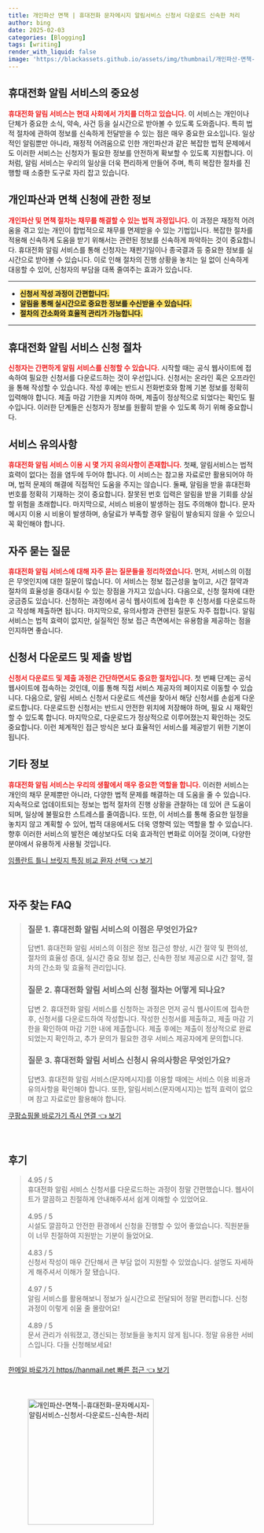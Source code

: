 ```yaml
---
title: 개인파산 면책 | 휴대전화 문자메시지 알림서비스 신청서 다운로드 신속한 처리
author: bing
date: 2025-02-03
categories: [Blogging]
tags: [writing]
render_with_liquid: false
image: 'https://blackassets.github.io/assets/img/thumbnail/개인파산-면책-|-휴대전화-문자메시지-알림서비스-신청서-다운로드-신속한-처리.webp'
---
```



<h2 id='휴대전화_알림_서비스의_중요성'>휴대전화 알림 서비스의 중요성</h2>

<p><b><span style="color: #ee2323;">휴대전화 알림 서비스는 현대 사회에서 가치를 더하고 있습니다.</span></b> 이 서비스는 개인이나 단체가 중요한 소식, 약속, 사건 등을 실시간으로 받아볼 수 있도록 도와줍니다. 특히 법적 절차에 관하여 정보를 신속하게 전달받을 수 있는 점은 매우 중요한 요소입니다. 일상적인 알림뿐만 아니라, 재정적 어려움으로 인한 개인파산과 같은 복잡한 법적 문제에서도 이러한 서비스는 신청자가 필요한 정보를 안전하게 확보할 수 있도록 지원합니다. 이처럼, 알림 서비스는 우리의 일상을 더욱 편리하게 만들어 주며, 특히 복잡한 절차를 진행할 때 소중한 도구로 자리 잡고 있습니다.</p>

<h2 id='개인파산과_면책_신청에_관한_정보'>개인파산과 면책 신청에 관한 정보</h2>

<p><b><span style="color: #ee2323;">개인파산 및 면책 절차는 채무를 해결할 수 있는 법적 과정입니다.</span></b> 이 과정은 재정적 어려움을 겪고 있는 개인이 합법적으로 채무를 면제받을 수 있는 기법입니다. 복잡한 절차를 적용해 신속하게 도움을 받기 위해서는 관련된 정보를 신속하게 파악하는 것이 중요합니다. 휴대전화 알림 서비스를 통해 신청자는 재판기일이나 종국결과 등 중요한 정보를 실시간으로 받아볼 수 있습니다. 이로 인해 절차의 진행 상황을 놓치는 일 없이 신속하게 대응할 수 있어, 신청자의 부담을 대폭 줄여주는 효과가 있습니다.</p>

<hr />

<ul>
    <li><b><span style="background-color: #ffe066;">신청서 작성 과정이 간편합니다.</span></b></li>
    <li><b><span style="background-color: #ffe066;">알림을 통해 실시간으로 중요한 정보를 수신받을 수 있습니다.</span></b></li>
    <li><b><span style="background-color: #ffe066;">절차의 간소화와 효율적 관리가 가능합니다.</span></b></li>
</ul>

<hr />

<h2 id='휴대전화_알림_서비스_신청_절차'>휴대전화 알림 서비스 신청 절차</h2>

<p><b><span style="color: #ee2323;">신청자는 간편하게 알림 서비스를 신청할 수 있습니다.</span></b> 시작할 때는 공식 웹사이트에 접속하여 필요한 신청서를 다운로드하는 것이 우선입니다. 신청서는 온라인 혹은 오프라인을 통해 작성할 수 있습니다. 작성 후에는 반드시 전화번호와 함께 기본 정보를 정확히 입력해야 합니다. 제출 마감 기한을 지켜야 하며, 제출이 정상적으로 되었다는 확인도 필수입니다. 이러한 단계들은 신청자가 정보를 원활히 받을 수 있도록 하기 위해 중요합니다.</p>

<h2 id='서비스_유의사항'>서비스 유의사항</h2>

<p><b><span style="color: #ee2323;">휴대전화 알림 서비스 이용 시 몇 가지 유의사항이 존재합니다.</span></b> 첫째, 알림서비스는 법적 효력이 없다는 점을 염두에 두어야 합니다. 이 서비스는 참고용 자료로만 활용되어야 하며, 법적 문제의 해결에 직접적인 도움을 주지는 않습니다. 둘째, 알림을 받을 휴대전화 번호를 정확히 기재하는 것이 중요합니다. 잘못된 번호 입력은 알림을 받을 기회를 상실할 위험을 초래합니다. 마지막으로, 서비스 비용이 발생하는 점도 주의해야 합니다. 문자메시지 이용 시 비용이 발생하며, 송달료가 부족할 경우 알림이 발송되지 않을 수 있으니 꼭 확인해야 합니다.</p>

<h2 id='자주_묻는_질문'>자주 묻는 질문</h2>

<p><b><span style="color: #ee2323;">휴대전화 알림 서비스에 대해 자주 묻는 질문들을 정리하였습니다.</span></b> 먼저, 서비스의 이점은 무엇인지에 대한 질문이 많습니다. 이 서비스는 정보 접근성을 높이고, 시간 절약과 절차의 효율성을 증대시킬 수 있는 장점을 가지고 있습니다. 다음으로, 신청 절차에 대한 궁금증도 있습니다. 신청하는 과정에서 공식 웹사이트에 접속한 후 신청서를 다운로드하고 작성해 제출하면 됩니다. 마지막으로, 유의사항과 관련된 질문도 자주 접합니다. 알림서비스는 법적 효력이 없지만, 실질적인 정보 접근 측면에서는 유용함을 제공하는 점을 인지하면 좋습니다.</p>

<h2 id='신청서_다운로드_및_제출_방법'>신청서 다운로드 및 제출 방법</h2>

<p><b><span style="color: #ee2323;">신청서 다운로드 및 제출 과정은 간단하면서도 중요한 절차입니다.</span></b> 첫 번째 단계는 공식 웹사이트에 접속하는 것인데, 이를 통해 직접 서비스 제공자의 페이지로 이동할 수 있습니다. 다음으로, 알림 서비스 신청서 다운로드 섹션을 찾아서 해당 신청서를 손쉽게 다운로드합니다. 다운로드한 신청서는 반드시 안전한 위치에 저장해야 하며, 필요 시 재확인할 수 있도록 합니다. 마지막으로, 다운로드가 정상적으로 이루어졌는지 확인하는 것도 중요합니다. 이런 체계적인 접근 방식은 보다 효율적인 서비스를 제공받기 위한 기본이 됩니다.</p>

<h2 id='기타_정보'>기타 정보</h2>

<p><b><span style="color: #ee2323;">휴대전화 알림 서비스는 우리의 생활에서 매우 중요한 역할을 합니다.</span></b> 이러한 서비스는 개인의 채무 문제뿐만 아니라, 다양한 법적 문제를 해결하는 데 도움을 줄 수 있습니다. 지속적으로 업데이트되는 정보는 법적 절차의 진행 상황을 관찰하는 데 있어 큰 도움이 되며, 일상에 불필요한 스트레스를 줄여줍니다. 또한, 이 서비스를 통해 중요한 일정을 놓치지 않고 계획할 수 있어, 법적 대응에서도 더욱 영향력 있는 역할을 할 수 있습니다. 향후 이러한 서비스의 발전은 예상보다도 더욱 효과적인 변화로 이어질 것이며, 다양한 분야에서 유용하게 사용될 것입니다.</p>


<p><a class="click-button" title="임플란트 틀니 브릿지 특징 비교 환자 선택" href="https://blackassets.github.io/posts/%EC%9E%84%ED%94%8C%EB%9E%80%ED%8A%B8-%ED%8B%80%EB%8B%88-%EB%B8%8C%EB%A6%BF%EC%A7%80-%ED%8A%B9%EC%A7%95-%EB%B9%84%EA%B5%90-%ED%99%98%EC%9E%90-%EC%84%A0%ED%83%9D/" rel="dofollow">임플란트 틀니 브릿지 특징 비교 환자 선택 👈 보기</a></p><br>
<h2 id='자주_찾는_FAQ'>자주 찾는 FAQ</h2>
<div itemscope="" itemtype="https://schema.org/FAQPage"> 
<blockquote> 
<div itemscope="" itemprop="mainEntity" itemtype="https://schema.org/Question"> 
<h3 itemprop="name">질문 1. 휴대전화 알림 서비스의 이점은 무엇인가요?</h3> 
<div itemscope="" itemprop="acceptedAnswer" itemtype="https://schema.org/Answer"> 
<span itemprop="text"> 
<p>답변1. 휴대전화 알림 서비스의 이점은 정보 접근성 향상, 시간 절약 및 편의성, 절차의 효율성 증대, 실시간 중요 정보 접근, 신속한 정보 제공으로 시간 절약, 절차의 간소화 및 효율적 관리입니다.</p> 
</span> 
</div> 
</div> 
<div itemscope="" itemprop="mainEntity" itemtype="https://schema.org/Question"> 
<h3 itemprop="name">질문 2. 휴대전화 알림 서비스의 신청 절차는 어떻게 되나요?</h3> 
<div itemscope="" itemprop="acceptedAnswer" itemtype="https://schema.org/Answer"> 
<span itemprop="text"> 
<p>답변 2. 휴대전화 알림 서비스를 신청하는 과정은 먼저 공식 웹사이트에 접속한 후, 신청서를 다운로드하여 작성합니다. 작성한 신청서를 제출하고, 제출 마감 기한을 확인하여 마감 기한 내에 제출합니다. 제출 후에는 제출이 정상적으로 완료되었는지 확인하고, 추가 문의가 필요한 경우 서비스 제공자에게 문의합니다.</p> 
</span> 
</div> 
</div> 
<div itemscope="" itemprop="mainEntity" itemtype="https://schema.org/Question"> 
<h3 itemprop="name">질문 3. 휴대전화 알림 서비스 신청시 유의사항은 무엇인가요?</h3> 
<div itemscope="" itemprop="acceptedAnswer" itemtype="https://schema.org/Answer"> 
<span itemprop="text"> 
<p>답변3. 휴대전화 알림 서비스(문자메시지)를 이용할 때에는 서비스 이용 비용과 유의사항을 확인해야 합니다. 또한, 알림서비스(문자메시지)는 법적 효력이 없으며 참고 자료로만 활용해야 합니다.</p> 
</span> 
</div> 
</div> 
</blockquote> 
</div>
<p><a class="click-button" title="쿠팡쇼핑몰 바로가기 즉시 연결" href="https://blackassets.github.io/posts/%EC%BF%A0%ED%8C%A1%EC%87%BC%ED%95%91%EB%AA%B0-%EB%B0%94%EB%A1%9C%EA%B0%80%EA%B8%B0-%EC%A6%89%EC%8B%9C-%EC%97%B0%EA%B2%B0/" rel="dofollow">쿠팡쇼핑몰 바로가기 즉시 연결 👈 보기</a></p><br>
<h2 id='후기'>후기</h2>
<div itemscope itemtype="https://schema.org/Product">
  <blockquote>
  <div itemprop="review" itemscope itemtype="https://schema.org/Review">
      <div itemprop="reviewRating" itemscope itemtype="https://schema.org/Rating"> <span itemprop="ratingValue">4.95</span> / <span itemprop="bestRating">5</span> </div>
      <span itemprop="reviewBody">휴대전화 알림 서비스 신청서를 다운로드하는 과정이 정말 간편했습니다. 웹사이트가 깔끔하고 친절하게 안내해주셔서 쉽게 이해할 수 있었어요.</span>
  </div>
  <br>
  <div itemprop="review" itemscope itemtype="https://schema.org/Review">
      <div itemprop="reviewRating" itemscope itemtype="https://schema.org/Rating"> <span itemprop="ratingValue">4.95</span> / <span itemprop="bestRating">5</span> </div>
      <span itemprop="reviewBody">시설도 깔끔하고 안전한 환경에서 신청을 진행할 수 있어 좋았습니다. 직원분들이 너무 친절하여 지원받는 기분이 들었어요.</span>
  </div>
  <br>
  <div itemprop="review" itemscope itemtype="https://schema.org/Review">
      <div itemprop="reviewRating" itemscope itemtype="https://schema.org/Rating"> <span itemprop="ratingValue">4.83</span> / <span itemprop="bestRating">5</span> </div>
      <span itemprop="reviewBody">신청서 작성이 매우 간단해서 큰 부담 없이 지원할 수 있었습니다. 설명도 자세하게 해주셔서 이해가 잘 됐습니다.</span>
  </div>
  <br>
  <div itemprop="review" itemscope itemtype="https://schema.org/Review">
      <div itemprop="reviewRating" itemscope itemtype="https://schema.org/Rating"> <span itemprop="ratingValue">4.97</span> / <span itemprop="bestRating">5</span> </div>
      <span itemprop="reviewBody">알림 서비스를 활용해보니 정보가 실시간으로 전달되어 정말 편리합니다. 신청 과정이 이렇게 쉬울 줄 몰랐어요!</span>
  </div>
  <br>
  <div itemprop="review" itemscope itemtype="https://schema.org/Review">
      <div itemprop="reviewRating" itemscope itemtype="https://schema.org/Rating"> <span itemprop="ratingValue">4.89</span> / <span itemprop="bestRating">5</span> </div>
      <span itemprop="reviewBody">문서 관리가 쉬워졌고, 갱신되는 정보들을 놓치지 않게 됩니다. 정말 유용한 서비스입니다. 다들 신청해보세요!</span>
  </div>
  <br>
  </blockquote>
</div>
<p><a class="click-button" title="한메일 바로가기 https//hanmail.net 빠른 접근" href="https://blackassets.github.io/posts/%ED%95%9C%EB%A9%94%EC%9D%BC-%EB%B0%94%EB%A1%9C%EA%B0%80%EA%B8%B0-httpshanmail.net-%EB%B9%A0%EB%A5%B8-%EC%A0%91%EA%B7%BC/" rel="dofollow">한메일 바로가기 https//hanmail.net 빠른 접근 👈 보기</a></p><br>
<figure class="image"><img src="https://blackassets.github.io/assets/img/thumbnail/개인파산-면책-|-휴대전화-문자메시지-알림서비스-신청서-다운로드-신속한-처리.webp" alt="개인파산-면책-|-휴대전화-문자메시지-알림서비스-신청서-다운로드-신속한-처리" width="256" height="256"></figure>